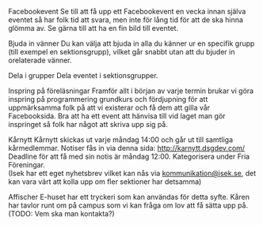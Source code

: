 
Facebookevent
Se till att få upp ett Facebookevent en vecka innan själva eventet så har folk tid att svara, men inte för lång tid för att de ska hinna glömma av. Se gärna till att ha en fin bild till eventet.

Bjuda in vänner
Du kan välja att bjuda in alla du känner ur en specifik grupp (till exempel en sektionsgrupp), vilket går snabbt utan att du bjuder in orelaterade vänner.

Dela i grupper
Dela eventet i sektionsgrupper.

Inspring på föreläsningar
Framför allt i början av varje termin brukar vi göra inspring på programmering grundkurs och fördjupning för att uppmärksamma folk på att vi existerar och få dem att gilla vår Facebooksida. Bra att ha ett event att hänvisa till vid laget man gör inspringet så folk har något att skriva upp sig på.

Kårnytt
Kårnytt skickas ut varje måndag 14:00 och går ut till samtliga kårmedlemmar. Notiser fås in via denna sida: http://karnytt.dsgdev.com/
Deadline för att få med sin notis är måndag 12:00. Kategorisera under Fria Föreningar.  
(Isek har ett eget nyhetsbrev vilket kan nås via kommunikation@isek.se, det kan vara värt att kolla upp om fler sektioner har detsamma)

Affischer
E-huset har ett tryckeri som kan användas för detta syfte. Kåren har tavlor runt om på campus som vi kan fråga om lov att få sätta upp på. (TODO: Vem ska man kontakta?)
